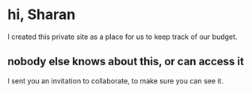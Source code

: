 # hi, Sharan
I created this private site as a place for us to keep track of our budget.
## nobody else knows about this, or can access it
I sent you an invitation to collaborate, to make sure you can see it.

